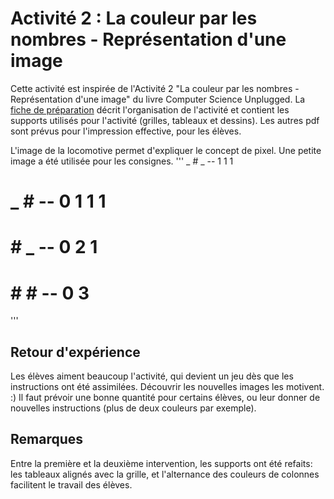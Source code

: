# Activité 2 : La couleur par les nombres - Représentation d'une image

Cette activité est inspirée de l'Activité 2 "La couleur par les nombres - Représentation d'une image" du livre Computer Science Unplugged.
La [fiche de préparation](FicheDePreparation.pdf) décrit l'organisation de l'activité et contient les supports utilisés pour l'activité (grilles, tableaux et dessins). Les autres pdf sont prévus pour l'impression effective, pour les élèves.

L'image de la locomotive permet d'expliquer le concept de pixel.
Une petite image a été utilisée pour les consignes.
'''
_ # _  -- 1 1 1
# _ #  -- 0 1 1 1
# # _  -- 0 2 1
# # #  -- 0 3
'''

## Retour d'expérience
Les élèves aiment beaucoup l'activité, qui devient un jeu dès que les instructions ont été assimilées. Découvrir les nouvelles images les motivent. :)
Il faut prévoir une bonne quantité pour certains élèves, ou leur donner de nouvelles instructions (plus de deux couleurs par exemple).

## Remarques
Entre la première et la deuxième intervention, les supports ont été refaits: les tableaux alignés avec la grille, et l'alternance des couleurs de colonnes facilitent le travail des élèves.

